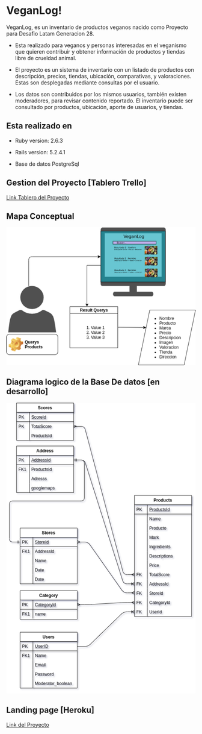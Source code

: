 
# VeganLog!

VeganLog, es un inventario de productos veganos nacido como Proyecto para Desafio Latam Generacion 28.

-   Esta realizado para veganos y personas interesadas en el veganismo que quieren contribuir y obtener información de productos y tiendas libre de crueldad animal.
    
-   El proyecto es un sistema de inventario con un listado de productos con descripción, precios, tiendas, ubicación, comparativas,  y valoraciones. Estas son desplegadas mediante consultas por el usuario.
    
-   Los datos son contribuidos por los mismos usuarios, también existen moderadores, para revisar contenido reportado. El inventario puede ser consultado por productos, ubicación, aporte de usuarios, y tiendas.

## Esta realizado en

 -  Ruby version: 2.6.3
    
-   Rails version: 5.2.4.1
    
-   Base de datos PostgreSql


## Gestion del Proyecto [Tablero Trello]

[Link Tablero del Proyecto ](https://trello.com/b/YRiVhsVv/proyecto-g-28-veganlog)
    
## Mapa Conceptual

![enter image description here](https://github.com/hugomoraga/veganlog/raw/master/diagramaconceptual.png)

## Diagrama logico de la Base De datos [en desarrollo]

![enter image description here](https://github.com/hugomoraga/veganlog/raw/master/diagrama_BD.png)

## Landing page  [Heroku]
[Link del Proyecto](www.heroku.com)
